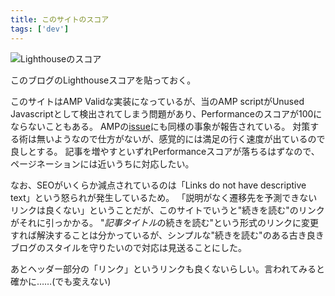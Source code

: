 ```yaml
---
title: このサイトのスコア
tags: ['dev']
---
```


![Lighthouseのスコア](screenshot_2021-07-30_14.46.44.png "Lighthouseのスコア")

このブログのLighthouseスコアを貼っておく。

このサイトはAMP Validな実装になっているが、当のAMP scriptがUnused Javascriptとして検出されてしまう問題があり、Performanceのスコアが100にならないこともある。
AMPの[issue](https://github.com/ampproject/amphtml/issues/28638)にも同様の事象が報告されている。
対策する術は無いようなので仕方がないが、感覚的には満足の行く速度が出ているので良しとする。
記事を増やすといずれPerformanceスコアが落ちるはずなので、ページネーションには近いうちに対応したい。

なお、SEOがいくらか減点されているのは「Links do not have descriptive text」という怒られが発生しているため。
「説明がなく遷移先を予測できないリンクは良くない」ということだが、このサイトでいうと"続きを読む"のリンクがそれに引っかかる。
"*記事タイトル*の続きを読む"という形式のリンクに変更すれば解決することは分かっているが、シンプルな"続きを読む"のある古き良きブログのスタイルを守りたいので対応は見送ることにした。

あとヘッダー部分の「リンク」というリンクも良くないらしい。言われてみると確かに……(でも変えない)
